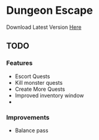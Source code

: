 # Dungeon Escape

Download Latest Version [Here](https://gitlab.com/cjburchell/DungeonEscape/-/jobs/2457372919/artifacts/download?file_type=archive)

## TODO
### Features
 - Escort Quests
 - Kill monster quests
 - Create More Quests
 - Improved inventory window
 - 
 
 ### Improvements
 - Balance pass
 

 